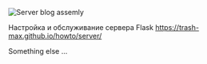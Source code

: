 ![Server blog assemly](https://github.com/trash-max/howto/actions/workflows/howto_assebly.yml/badge.svg)

Настройка и обслуживание сервера Flask
https://trash-max.github.io/howto/server/



Something else ...